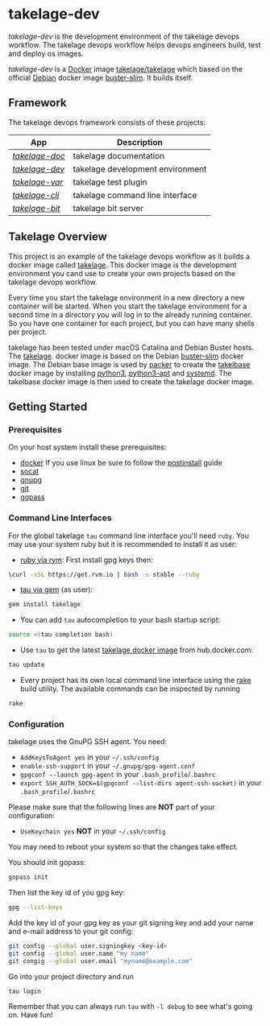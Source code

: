 # takelage-dev

*takelage-dev* is the development environment 
of the takelage devops workflow.
The takelage devops workflow helps devops engineers
build, test and deploy os images.

*takelage-dev* is a
[Docker](https://www.docker.com) image 
[takelage/takelage](http://hub.docker.com/r/takelage/takelage)
which based on the official [Debian](https://www.debian.org) docker image
[buster-slim](https://hub.docker.com/_/debian). 
It builds itself.

## Framework

The takelage devops framework consists of these projects:

| App | Description |
| --- | ----------- |
| *[takelage-doc](https://github.com/geospin-takelage/takelage-doc)* | takelage documentation |
| *[takelage-dev](https://github.com/geospin-takelage/takelage-dev)* | takelage development environment |
| *[takelage-var](https://github.com/geospin-takelage/takelage-var)* | takelage test plugin |
| *[takelage-cli](https://github.com/geospin-takelage/takelage-cli)* | takelage command line interface |
| *[takelage-bit](https://github.com/geospin-takelage/takelage-bit)* | takelage bit server | 

## Takelage Overview

This project is an example of the takelage devops workflow as
it builds a docker image called 
[takelage](https://hub.docker.com/r/takelage/takelage).
This docker image is the development environment you cand use
to create your own projects based on the takelage devops workflow.

Every time you start the takelage environment in a new directory
a new container will be started.
When you start the takelage environment for a second time in a
directory you will log in to the already running container.
So you have one container for each project,
but you can have many shells per project.

takelage has been tested under macOS Catalina and Debian Buster hosts.
The [takelage](https://hub.docker.com/r/takelage/takelage).
docker image is based on the Debian 
[buster-slim](https://hub.docker.com/_/debian)
docker image.
The Debian base image is used by 
[packer](https://packer.io)
to create the
[takelbase](https://hub.docker.com/r/takelage/takelbase)
docker image by installing 
[python3](https://packages.debian.org/buster/python3),
[python3-apt](https://packages.debian.org/buster/python3-apt)
and [systemd](https://packages.debian.org/buster/systemd).
The takelbase docker image is then used to create
the takelage docker image.

## Getting Started

### Prerequisites

On your host system install these prerequisites:
- [docker](https://docs.docker.com/get-docker/)
If you use linux be sure to follow the 
[postinstall](https://docs.docker.com/engine/install/linux-postinstall/) 
guide
- [socat](http://www.dest-unreach.org/socat/)
- [gnupg](https://gnupg.org/)
- [git](https://git-scm.com)
- [gopass](https://www.gopass.pw)

### Command Line Interfaces

For the global takelage `tau` command line interface you'll need `ruby`. 
You may use your system ruby but it is recommended to install it as user:
- [ruby via rvm](https://rvm.io): First install gpg keys then:
```bash
\curl -sSL https://get.rvm.io | bash -s stable --ruby
```
- [tau via gem](https://github.com/geospin-takelage/takelage-cli) (as user): 
```bash
gem install takelage
```
- You can add `tau` autocompletion to your bash startup script:
```bash
source <(tau completion bash)
```
- Use `tau` to get the latest 
[takelage docker image](https://hub.docker.com/r/takelage/takelage) 
from hub.docker.com: 
```bash
tau update
```
- Every project has its own local command line interface using the
[rake](https://github.com/ruby/rake) build utility.
The available commands can be inspected by running
```bash
rake
```

### Configuration

takelage uses the GnuPG SSH agent. You need:

- `AddKeysToAgent yes` in your `~/.ssh/config`
- `enable-ssh-support` in your `~/.gnupg/gpg-agent.conf`
- `gpgconf --launch gpg-agent` in your `.bash_profile`/`.bashrc`
- `export SSH_AUTH_SOCK=$(gpgconf --list-dirs agent-ssh-socket)` 
in your `.bash_profile`/`.bashrc`

Please make sure that the following lines are **NOT** part
of your configuration:

- `UseKeychain yes` **NOT** in your `~/.ssh/config`

You may need to reboot your system so that the changes take effect.

You should init gopass:

```bash
gopass init
```

Then list the key id of you gpg key:

```bash
gpg --list-keys
```

Add the key id of your gpg key as your git signing key
and add your name and e-mail address to your git config:

```bash
git config --global user.signingkey <key-id>
git config --global user.name "my name"
git congig --global user.email "myname@example.com"
```

Go into your project directory and run
```bash
tau login
```

Remember that you can always run `tau` with `-l debug`
to see what's going on. Have fun!
